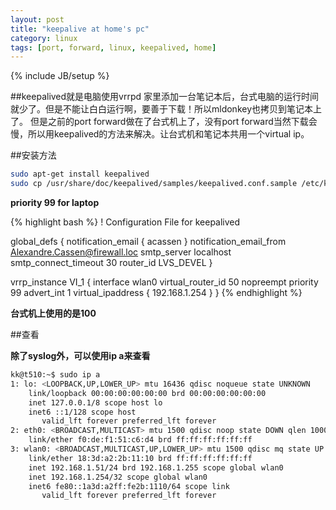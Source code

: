 ```yaml
---
layout: post
title: "keepalive at home's pc"
category: linux
tags: [port, forward, linux, keepalived, home]
---
```

{% include JB/setup %}

##keepalived就是电脑使用vrrpd
家里添加一台笔记本后，台式电脑的运行时间就少了。但是不能让白白运行啊，要善于下载！所以mldonkey也拷贝到笔记本上了。
但是之前的port forward做在了台式机上了，没有port forward当然下载会慢，所以用keepalived的方法来解决。让台式机和笔记本共用一个virtual ip。

##安装方法

```sh
sudo apt-get install keepalived
sudo cp /usr/share/doc/keepalived/samples/keepalived.conf.sample /etc/keepalived/keepalived.conf
```

**priority 99 for laptop**

{% highlight bash %}
! Configuration File for keepalived

global_defs {
   notification_email {
     acassen
   }
   notification_email_from Alexandre.Cassen@firewall.loc
   smtp_server localhost
   smtp_connect_timeout 30
   router_id LVS_DEVEL
}

vrrp_instance VI_1 {
    interface wlan0
    virtual_router_id 50
    nopreempt
    priority 99
    advert_int 1
    virtual_ipaddress {
        192.168.1.254
    }
}
{% endhighlight %}

**台式机上使用的是100**

##查看

**除了syslog外，可以使用ip a来查看**

```sh
kk@t510:~$ sudo ip a
1: lo: <LOOPBACK,UP,LOWER_UP> mtu 16436 qdisc noqueue state UNKNOWN 
    link/loopback 00:00:00:00:00:00 brd 00:00:00:00:00:00
    inet 127.0.0.1/8 scope host lo
    inet6 ::1/128 scope host 
       valid_lft forever preferred_lft forever
2: eth0: <BROADCAST,MULTICAST> mtu 1500 qdisc noop state DOWN qlen 1000
    link/ether f0:de:f1:51:c6:d4 brd ff:ff:ff:ff:ff:ff
3: wlan0: <BROADCAST,MULTICAST,UP,LOWER_UP> mtu 1500 qdisc mq state UP qlen 1000
    link/ether 18:3d:a2:2b:11:10 brd ff:ff:ff:ff:ff:ff
    inet 192.168.1.51/24 brd 192.168.1.255 scope global wlan0
    inet 192.168.1.254/32 scope global wlan0
    inet6 fe80::1a3d:a2ff:fe2b:1110/64 scope link 
       valid_lft forever preferred_lft forever
```


